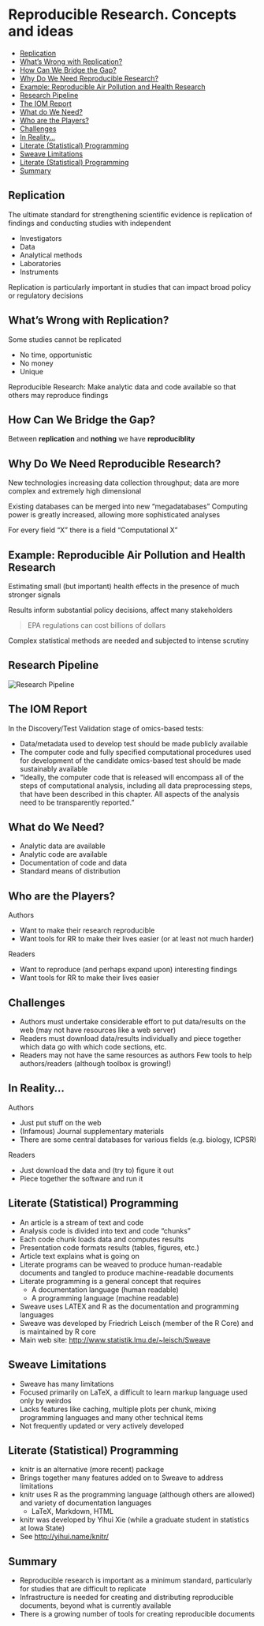 Reproducible Research. Concepts and ideas
================

-   [Replication](#replication)
-   [What’s Wrong with Replication?](#whats-wrong-with-replication)
-   [How Can We Bridge the Gap?](#how-can-we-bridge-the-gap)
-   [Why Do We Need Reproducible
    Research?](#why-do-we-need-reproducible-research)
-   [Example: Reproducible Air Pollution and Health
    Research](#example-reproducible-air-pollution-and-health-research)
-   [Research Pipeline](#research-pipeline)
-   [The IOM Report](#the-iom-report)
-   [What do We Need?](#what-do-we-need)
-   [Who are the Players?](#who-are-the-players)
-   [Challenges](#challenges)
-   [In Reality…](#in-reality)
-   [Literate (Statistical)
    Programming](#literate-statistical-programming)
-   [Sweave Limitations](#sweave-limitations)
-   [Literate (Statistical)
    Programming](#literate-statistical-programming-1)
-   [Summary](#summary)

## Replication

The ultimate standard for strengthening scientific evidence is
replication of findings and conducting studies with independent

-   Investigators
-   Data
-   Analytical methods
-   Laboratories
-   Instruments

Replication is particularly important in studies that can impact broad
policy or regulatory decisions

## What’s Wrong with Replication?

Some studies cannot be replicated

-   No time, opportunistic
-   No money
-   Unique

Reproducible Research: Make analytic data and code available so that
others may reproduce findings

## How Can We Bridge the Gap?

Between **replication** and **nothing** we have **reproduciblity**

## Why Do We Need Reproducible Research?

New technologies increasing data collection throughput; data are more
complex and extremely high dimensional

Existing databases can be merged into new “megadatabases” Computing
power is greatly increased, allowing more sophisticated analyses

For every field “X” there is a field “Computational X”

## Example: Reproducible Air Pollution and Health Research

Estimating small (but important) health effects in the presence of much
stronger signals

Results inform substantial policy decisions, affect many stakeholders

> EPA regulations can cost billions of dollars

Complex statistical methods are needed and subjected to intense scrutiny

## Research Pipeline

![Research
Pipeline](https://github.com/carlosguadian/datasciencecoursera/blob/master/04_Reproducible_Research/week_1/research_pipeline.png?raw=true)

## The IOM Report

In the Discovery/Test Validation stage of omics-based tests:

-   Data/metadata used to develop test should be made publicly available
-   The computer code and fully specified computational procedures used
    for development of the candidate omics-based test should be made
    sustainably available
-   “Ideally, the computer code that is released will encompass all of
    the steps of computational analysis, including all data
    preprocessing steps, that have been described in this chapter. All
    aspects of the analysis need to be transparently reported.”

## What do We Need?

-   Analytic data are available
-   Analytic code are available
-   Documentation of code and data
-   Standard means of distribution

## Who are the Players?

Authors

-   Want to make their research reproducible
-   Want tools for RR to make their lives easier (or at least not much
    harder)

Readers

-   Want to reproduce (and perhaps expand upon) interesting findings
-   Want tools for RR to make their lives easier

## Challenges

-   Authors must undertake considerable effort to put data/results on
    the web (may not have resources like a web server)
-   Readers must download data/results individually and piece together
    which data go with which code sections, etc.
-   Readers may not have the same resources as authors Few tools to help
    authors/readers (although toolbox is growing!)

## In Reality…

Authors

-   Just put stuff on the web
-   (Infamous) Journal supplementary materials
-   There are some central databases for various fields (e.g. biology,
    ICPSR)

Readers

-   Just download the data and (try to) figure it out
-   Piece together the software and run it

## Literate (Statistical) Programming

-   An article is a stream of text and code
-   Analysis code is divided into text and code “chunks”
-   Each code chunk loads data and computes results
-   Presentation code formats results (tables, figures, etc.)
-   Article text explains what is going on
-   Literate programs can be weaved to produce human-readable documents
    and tangled to produce machine-readable documents
-   Literate programming is a general concept that requires
    -   A documentation language (human readable)
    -   A programming language (machine readable)
-   Sweave uses LATEX and R as the documentation and programming
    languages
-   Sweave was developed by Friedrich Leisch (member of the R Core) and
    is maintained by R core
-   Main web site: <http://www.statistik.lmu.de/~leisch/Sweave>

## Sweave Limitations

-   Sweave has many limitations
-   Focused primarily on LaTeX, a difficult to learn markup language
    used only by weirdos
-   Lacks features like caching, multiple plots per chunk, mixing
    programming languages and many other technical items
-   Not frequently updated or very actively developed

## Literate (Statistical) Programming

-   knitr is an alternative (more recent) package
-   Brings together many features added on to Sweave to address
    limitations
-   knitr uses R as the programming language (although others are
    allowed) and variety of documentation languages
    -   LaTeX, Markdown, HTML
-   knitr was developed by Yihui Xie (while a graduate student in
    statistics at Iowa State)
-   See <http://yihui.name/knitr/>

## Summary

-   Reproducible research is important as a minimum standard,
    particularly for studies that are difficult to replicate
-   Infrastructure is needed for creating and distributing reproducible
    documents, beyond what is currently available
-   There is a growing number of tools for creating reproducible
    documents

